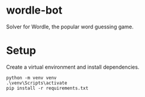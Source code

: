 # wordle-bot
Solver for Wordle, the popular word guessing game.

# Setup
Create a virtual environment and install dependencies.
```
python -m venv venv
.\venv\Scripts\activate
pip install -r requirements.txt
```
